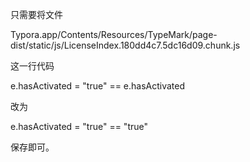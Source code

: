 只需要将文件

Typora.app/Contents/Resources/TypeMark/page-dist/static/js/LicenseIndex.180dd4c7.5dc16d09.chunk.js

这一行代码

e.hasActivated = "true" == e.hasActivated

改为

e.hasActivated = "true" == "true"

保存即可。